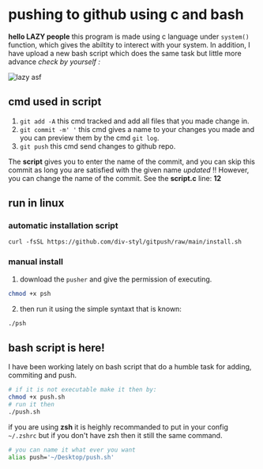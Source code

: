 # **pushing to github using c and bash**

**hello LAZY people**
this program is made using c language under ```system()``` function, which gives the abiltity to interect with your system. In addition, I have upload a new bash script which does the same task but little more advance *check by yourself :*

![lazy asf](https://media.giphy.com/media/v1.Y2lkPTc5MGI3NjExeG05c3lrMmltaGRvd2M1eDh4bGJwejNhcnB2bWV6aGJ6MXVteGE4MCZlcD12MV9pbnRlcm5hbF9naWZfYnlfaWQmY3Q9Zw/Hn1VPQRmzEZUc/giphy.gif)

## cmd used in script

1. ```git add -A``` this cmd tracked and add all files that you made change in.
2. ```git commit -m' '``` this cmd gives a name to your changes you made and you can preview them by the cmd ```git log```.
3. ```git push``` this cmd send changes to github repo.

The **script** gives you to enter the name of the commit, and you can skip this commit as long you are satisfied with the given name _updated_ !! However, you can change the name of the commit. See the **script.c** line: **12**

## **run in linux**

### **automatic installation script**

```curl -fsSL https://github.com/div-styl/gitpush/raw/main/install.sh```

### manual install

1. download the ```pusher``` and give the permission of executing.

```bash
chmod +x psh
```

2. then run it using the simple syntaxt that is known:

```bash
./psh
```
## **bash script is here!**

I have been working lately on bash script that do a humble task for adding, commiting and push.

```bash
# if it is not executable make it then by:
chmod +x push.sh
# run it then
./push.sh
```

if you are using **zsh** it is heighly recommanded to put in your config ``~/.zshrc`` but if you don't have zsh then it still the same command.

```bash
# you can name it what ever you want
alias push='~/Desktop/push.sh'
```

